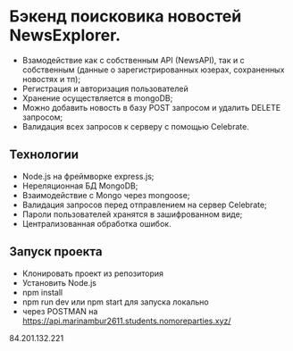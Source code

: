 

# Бэкенд поисковика новостей NewsExplorer.
* Взамодействие как с собственным API (NewsAPI), так и с собственным (данные о зарегистрированных юзерах, сохраненных новостях и тп);
* Регистрация и авторизация пользователей
* Хранение осуществляется в mongoDB;
* Можно добавить новость в базу POST запросом и удалить DELETE запросом;
* Валидация всех запросов к серверу с помощью Celebrate.

## Технологии
* Node.js на фреймворке express.js;
* Нереляционная БД MongoDB;
* Взаимодействие с Mongo через mongoose;
* Валидация запросов перед отправлением на сервер Celebrate;
* Пароли пользователей хранятся в зашифрованном виде;
* Централизованная обработка ошибок.

## Запуск проекта 
* Клонировать проект из репозитория
* Установить Node.js
* npm install
* npm run dev или npm start для запуска локально
* через POSTMAN на
https://api.marinambur2611.students.nomoreparties.xyz/

84.201.132.221

